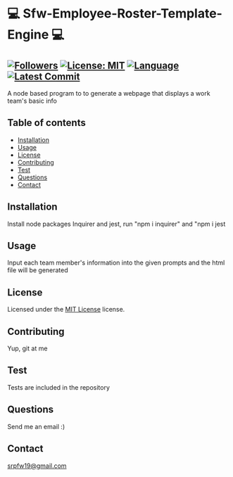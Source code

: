 # :computer: Sfw-Employee-Roster-Template-Engine :computer:

## [![Followers](https://img.shields.io/github/followers/SpencerFalor-Ward?style=social)](https://github.com/SpencerFalor-Ward?tab=followers) [![License: MIT](https://img.shields.io/badge/License-MIT-yellow.svg)](https://opensource.org/licenses/MIT) [![Language](https://img.shields.io/github/languages/top/SpencerFalor-Ward/Sfw-Employee-Roster-Template-Engine)](https://github.com/SpencerFalor-Ward/Sfw-Employee-Roster-Template-Engine/search?l=javascript) [![Latest Commit](https://img.shields.io/github/last-commit/SpencerFalor-Ward/Sfw-Employee-Roster-Template-Engine)](https://github.com/SpencerFalor-Ward/Sfw-Employee-Roster-Template-Engine/graphs/commit-activity)

A node based program to to generate a webpage that displays a work team's basic info

## Table of contents

- [Installation](#Installation)
- [Usage](#Usage)
- [License](#License)
- [Contributing](#Contributing)
- [Test](#Test)
- [Questions](#Questions)
- [Contact](#Contact)

## Installation

Install node packages Inquirer and jest, run "npm i inquirer" and "npm i jest

## Usage

Input each team member's information into the given prompts and the html file will be generated

## License  

Licensed under the [MIT License](https://choosealicense.com/licenses/mit/) license.

## Contributing

Yup, git at me

## Test

Tests are included in the repository

## Questions

Send me an email :)

## Contact

srpfw19@gmail.com
